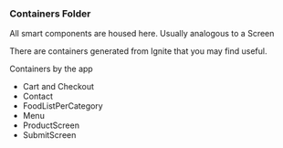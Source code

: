 ### Containers Folder
All smart components are housed here. Usually analogous to a Screen

There are containers generated from Ignite that you may find useful.

Containers by the app
* Cart and Checkout
* Contact
* FoodListPerCategory
* Menu
* ProductScreen
* SubmitScreen
